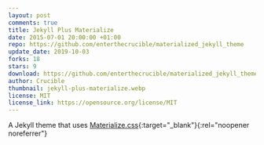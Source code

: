 ```yaml
---
layout: post
comments: true
title: Jekyll Plus Materialize
date: 2015-07-01 20:00:00 +01:00
repo: https://github.com/enterthecrucible/materialized_jekyll_theme
update_date: 2019-10-03
forks: 18
stars: 9
download: https://github.com/enterthecrucible/materialized_jekyll_theme/archive/master.zip
author: Crucible
thumbnail: jekyll-plus-materialize.webp
license: MIT
license_link: https://opensource.org/license/MIT
---
```


A Jekyll theme that uses [Materialize.css](https://www.materializecss.com){:target="_blank"}{:rel="noopener noreferrer"}
